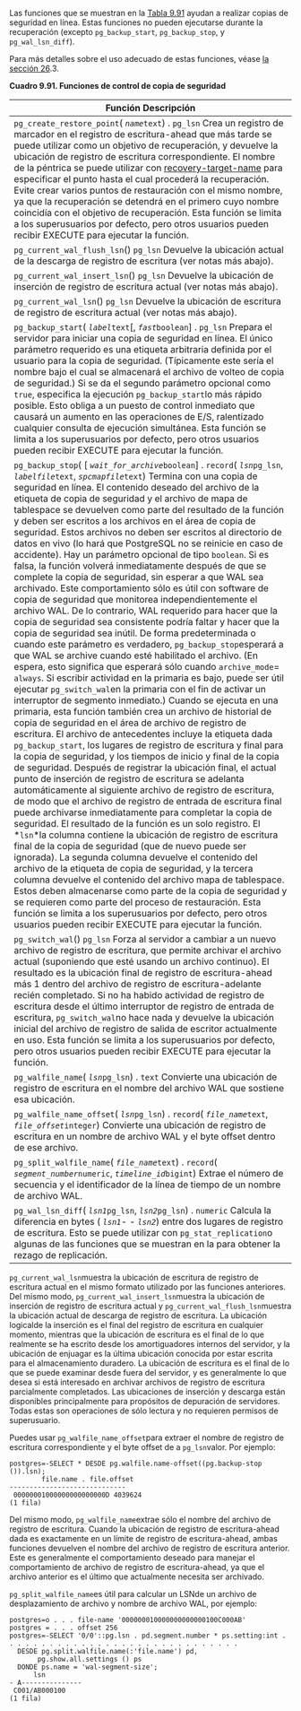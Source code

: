 Las funciones que se muestran en la [Tabla 9.91](https://www.postgresql.org/docs/current/functions-admin.html#FUNCTIONS-ADMIN-BACKUP-TABLE) ayudan a realizar copias de seguridad en línea. Estas funciones no pueden ejecutarse durante la recuperación (excepto `pg_backup_start`, `pg_backup_stop`, y `pg_wal_lsn_diff`).

Para más detalles sobre el uso adecuado de estas funciones, véase [la sección 26](https://www.postgresql.org/docs/current/continuous-archiving.html).3.

**Cuadro 9.91. Funciones de control de copia de seguridad**

| Función                Descripción                           |
| ------------------------------------------------------------ |
| `pg_create_restore_point`(   *`name`*`text`) . `pg_lsn`                Crea un registro de marcador en el registro de  escritura-ahead que más tarde se puede utilizar como un objetivo de  recuperación, y devuelve la ubicación de registro de escritura  correspondiente. El nombre de la péntrica se puede utilizar con [recovery-target-name](https://www.postgresql.org/docs/current/runtime-config-wal.html#GUC-RECOVERY-TARGET-NAME) para especificar el punto hasta el cual procederá la recuperación.  Evite crear varios puntos de restauración con el mismo nombre, ya que la recuperación se detendrá en el primero cuyo nombre coincidía con el  objetivo de recuperación.                Esta función se limita a los superusuarios por defecto, pero otros usuarios pueden recibir EXECUTE para ejecutar la función. |
| `pg_current_wal_flush_lsn`() `pg_lsn`                Devuelve la ubicación actual de la descarga de registro de escritura (ver notas más abajo). |
| `pg_current_wal_insert_lsn`() `pg_lsn`                Devuelve la ubicación de inserción de registro de escritura actual (ver notas más abajo). |
| `pg_current_wal_lsn`() `pg_lsn`                Devuelve la ubicación de escritura de registro de escritura actual (ver notas más abajo). |
| `pg_backup_start`(   *`label`*`text`[,   *`fast`*`boolean`] . `pg_lsn`                Prepara el servidor para iniciar una copia de  seguridad en línea. El único parámetro requerido es una etiqueta  arbitraria definida por el usuario para la copia de seguridad.  (Típicamente este sería el nombre bajo el cual se almacenará el archivo  de volteo de copia de seguridad.) Si se da el segundo parámetro opcional como `true`, especifica la ejecución  `pg_backup_start`lo más rápido posible. Esto obliga a un puesto de control inmediato que  causará un aumento en las operaciones de E/S, ralentizado cualquier  consulta de ejecución simultánea.                Esta función se limita a los superusuarios por defecto, pero otros usuarios pueden recibir EXECUTE para ejecutar la función. |
| `pg_backup_stop`( [  *`wait_for_archive`*`boolean`] .  `record`(  *`lsn`*`pg_lsn`,  *`labelfile`*`text`,   *`spcmapfile`*`text`)                Termina con una copia de seguridad en línea. El  contenido deseado del archivo de la etiqueta de copia de seguridad y el  archivo de mapa de tablespace se devuelven como parte del resultado de  la función y deben ser escritos a los archivos en el área de copia de  seguridad. Estos archivos no deben ser escritos al directorio de datos  en vivo (lo hará que PostgreSQL no se reinicie en caso de accidente).                Hay un parámetro opcional de tipo `boolean`. Si es falsa, la función volverá inmediatamente después de que se  complete la copia de seguridad, sin esperar a que WAL sea archivado.  Este comportamiento sólo es útil con software de copia de seguridad que  monitorea independientemente el archivo WAL. De lo contrario, WAL  requerido para hacer que la copia de seguridad sea consistente podría  faltar y hacer que la copia de seguridad sea inútil. De forma  predeterminada o cuando este parámetro es verdadero,  `pg_backup_stop`esperará a que WAL se archive cuando esté habilitado el archivo. (En espera, esto significa que esperará sólo cuando  `archive_mode`= `always`. Si escribir actividad en la primaria es bajo, puede ser útil ejecutar  `pg_switch_wal`en la primaria con el fin de activar un interruptor de segmento inmediato.)                Cuando se ejecuta en una primaria, esta función  también crea un archivo de historial de copia de seguridad en el área de archivo de registro de escritura. El archivo de antecedentes incluye la etiqueta dada `pg_backup_start`, los lugares de registro de escritura y final para la copia de  seguridad, y los tiempos de inicio y final de la copia de seguridad.  Después de registrar la ubicación final, el actual punto de inserción de registro de escritura se adelanta automáticamente al siguiente archivo  de registro de escritura, de modo que el archivo de registro de entrada  de escritura final puede archivarse inmediatamente para completar la  copia de seguridad.                El resultado de la función es un solo registro. El  *`lsn`*la columna contiene la ubicación de registro de escritura final de la  copia de seguridad (que de nuevo puede ser ignorada). La segunda columna devuelve el contenido del archivo de la etiqueta de copia de seguridad, y la tercera columna devuelve el contenido del archivo mapa de  tablespace. Estos deben almacenarse como parte de la copia de seguridad y se requieren como parte del proceso de restauración.                Esta función se limita a los superusuarios por defecto, pero otros usuarios pueden recibir EXECUTE para ejecutar la función. |
| `pg_switch_wal`() `pg_lsn`                Forza al servidor a cambiar a un nuevo archivo de  registro de escritura, que permite archivar el archivo actual  (suponiendo que esté usando un archivo continuo). El resultado es la  ubicación final de registro de escritura-ahead más 1 dentro del archivo  de registro de escritura-adelante recién completado. Si no ha habido  actividad de registro de escritura desde el último interruptor de  registro de entrada de escritura,  `pg_switch_wal`no hace nada y devuelve la ubicación inicial del archivo de registro de salida de escritor actualmente en uso.                Esta función se limita a los superusuarios por defecto, pero otros usuarios pueden recibir EXECUTE para ejecutar la función. |
| `pg_walfile_name`(   *`lsn`*`pg_lsn`) . `text`                Convierte una ubicación de registro de escritura en el nombre del archivo WAL que sostiene esa ubicación. |
| `pg_walfile_name_offset`(   *`lsn`*`pg_lsn`) .  `record`(  *`file_name`*`text`,   *`file_offset`*`integer`)                Convierte una ubicación de registro de escritura en un nombre de archivo WAL y el byte offset dentro de ese archivo. |
| `pg_split_walfile_name`(   *`file_name`*`text`) .  `record`(  *`segment_number`*`numeric`,   *`timeline_id`*`bigint`)                Extrae el número de secuencia y el identificador de la línea de tiempo de un nombre de archivo WAL. |
| `pg_wal_lsn_diff`(  *`lsn1`*`pg_lsn`,   *`lsn2`*`pg_lsn`) . `numeric`                Calcula la diferencia en bytes ( *`lsn1`*- - *`lsn2`*) entre dos lugares de registro de escritura. Esto se puede utilizar con  `pg_stat_replication`o algunas de las funciones que se muestran en la  para obtener la rezago de replicación. |

 `pg_current_wal_lsn`muestra la ubicación de escritura de registro de escritura actual en el mismo  formato utilizado por las funciones anteriores. Del mismo modo,  `pg_current_wal_insert_lsn`muestra la ubicación de inserción de registro de escritura actual y  `pg_current_wal_flush_lsn`muestra la ubicación actual de descarga de registro de escritura. La ubicación logicalde la inserción es el final  del registro de escritura en cualquier momento, mientras que la  ubicación de escritura es el final de lo que realmente se ha escrito  desde los amortiguadores internos del servidor, y la ubicación de  enjuagar es la última ubicación conocida por estar escrita para el  almacenamiento duradero. La ubicación de escritura es el final de lo que se puede examinar desde fuera del servidor, y es generalmente lo que  desea si está interesado en archivar archivos de registro de escritura  parcialmente completados. Las ubicaciones de inserción y descarga están  disponibles principalmente para propósitos de depuración de servidores.  Todas estas son operaciones de sólo lectura y no requieren permisos de  superusuario.

Puedes usar  `pg_walfile_name_offset`para extraer el nombre de registro de escritura correspondiente y el byte offset de a  `pg_lsn`valor. Por ejemplo:

```
postgres=-SELECT * DESDE pg.walfile.name-offset((pg.backup-stop ()).lsn);
        file.name . file.offset
-----------------------------
 00000001000000000000000D 4039624
(1 fila)
```

Del mismo modo,  `pg_walfile_name`extrae sólo el nombre del archivo de registro de escritura. Cuando la  ubicación de registro de escritura-ahead dada es exactamente en un  límite de registro de escritura-ahead, ambas funciones devuelven el  nombre del archivo de registro de escritura anterior. Este es  generalmente el comportamiento deseado para manejar el comportamiento de archivo de registro de escritura-ahead, ya que el archivo anterior es  el último que actualmente necesita ser archivado.

 `pg_split_walfile_name`es útil para calcular un  LSNde un archivo de desplazamiento de archivo y nombre de archivo WAL, por ejemplo:

```
postgres=o . . . file-name '000000010000000000000100C000AB'
postgres = . . . offset 256
postgres=-SELECT '0/0'::pg.lsn . pd.segment.number * ps.setting:int . . . . . . . . . . . . . . . . . . . . . . . . . . . . . .
  DESDE pg.split.walfile.name(:'file.name') pd,
       pg.show.all.settings () ps
  DONDE ps.name = 'wal-segment-size';
      lsn
- A---------------
 C001/AB000100
(1 fila)
```